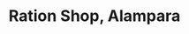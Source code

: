 ---
title: "Ration Shop, Alampara"
url: /thiruvananthapuram/ration-shop-alampara/
shop: Lebensmittel
---